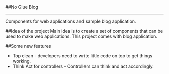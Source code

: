 ##No Glue Blog
_______
Components for web applications and sample blog application. 

##Idea of the project
Main idea is to create a set of components that can be used to make web applications.
This project comes with blog application. 

##Some new features
- Top clean - developers need to write little code on top to get things working.
- Think Act for controllers - Controllers can think and act accordingly.

